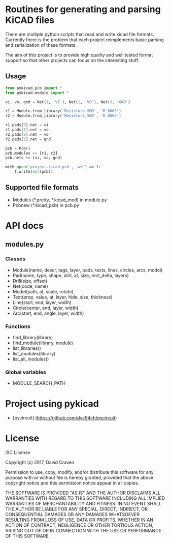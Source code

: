 # Routines for generating and parsing KiCAD files

There are multiple python scripts that read and write kicad file
formats. Currently there is the problem that each project reimplements
basic parsing and serialization of these formats.

The aim of this project is to provide high quality and well tested
format support so that other projects can focus on the interesting
stuff.


## Usage
```python
from pykicad.pcb import *
from pykicad.module import *

vi, vo, gnd = Net(1, 'VI'), Net(2, 'VO'), Net(3, 'GND')

r1 = Module.from_library('Resistors_SMD', 'R_0805')
r2 = Module.from_library('Resistors_SMD', 'R_0805')

r1.pads[0].net = vi
r1.pads[1].net = vo
r2.pads[0].net = vo
r2.pads[1].net = gnd

pcb = Pcb()
pcb.modules += [r1, r2]
pcb.nets += [vi, vo, gnd]

with open('project.kicad_pcb', 'w+') as f:
    f.write(str(pcb))
```


## Supported file formats

* Modules (*.pretty, *.kicad_mod) in module.py
* Pcbnew (*.kicad_pcb) in pcb.py


# API docs
## modules.py
### Classes
* Module(name, descr, tags, layer, pads, texts, lines, circles, arcs, model)
* Pad(name, type, shape, drill, at, size, rect_delta, layers)
* Drill(size, offset)
* Net(code, name)
* Model(path, at, scale, rotate)
* Text(prop, value, at, layer, hide, size, thickness)
* Line(start, end, layer, width)
* Circle(center, end, layer, width)
* Arc(start, end, angle, layer, width)

### Functions
* find_library(library)
* find_module(library, module)
* list_libraries()
* list_modules(library)
* list_all_modules()

### Global variables
* MODULE_SEARCH_PATH

# Project using pykicad
* [pycircuit] (https://github.com/dvc94ch/pycircuit)

# License
ISC License

Copyright (c) 2017, David Craven

Permission to use, copy, modify, and/or distribute this software for any
purpose with or without fee is hereby granted, provided that the above
copyright notice and this permission notice appear in all copies.

THE SOFTWARE IS PROVIDED "AS IS" AND THE AUTHOR DISCLAIMS ALL WARRANTIES WITH
REGARD TO THIS SOFTWARE INCLUDING ALL IMPLIED WARRANTIES OF MERCHANTABILITY
AND FITNESS. IN NO EVENT SHALL THE AUTHOR BE LIABLE FOR ANY SPECIAL, DIRECT,
INDIRECT, OR CONSEQUENTIAL DAMAGES OR ANY DAMAGES WHATSOEVER RESULTING FROM
LOSS OF USE, DATA OR PROFITS, WHETHER IN AN ACTION OF CONTRACT, NEGLIGENCE
OR OTHER TORTIOUS ACTION, ARISING OUT OF OR IN CONNECTION WITH THE USE OR
PERFORMANCE OF THIS SOFTWARE.
